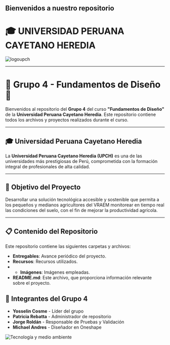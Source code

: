 ## Bienvenidos a nuestro repositorio

# 🎓 UNIVERSIDAD PERUANA CAYETANO HEREDIA

![logoupch]([ruta/o/url/de/la/imagen](https://github.com/Sawamurarebatta/GRUPO_4_FDD/blob/main/IMAGENES/logo-upch.png))

---

# 🚀 **Grupo 4 - Fundamentos de Diseño** 📐

Bienvenidos al repositorio del **Grupo 4** del curso **"Fundamentos de Diseño"** de la **Universidad Peruana Cayetano Heredia**. Este repositorio contiene todos los archivos y proyectos realizados durante el curso.

---

## 🎓 **Universidad Peruana Cayetano Heredia**
La **Universidad Peruana Cayetano Heredia (UPCH)** es una de las universidades más prestigiosas de Perú, comprometida con la formación integral de profesionales de alta calidad.

---

## 🔎 **Objetivo del Proyecto**

Desarrollar una solución tecnológica accesible y sostenible que permita a los pequeños y medianos agricultores del VRAEM monitorear en tiempo real las condiciones del suelo, con el fin de mejorar la productividad agrícola.

---

## 📋 **Contenido del Repositorio**

Este repositorio contiene las siguientes carpetas y archivos:

- **Entregables**: Avance periódico del proyecto.
- **Recursos**: Recursos utilizados.
- - **Imágenes**: Imágenes empleadas.
- **README.md**: Este archivo, que proporciona información relevante sobre el proyecto.


## 🌟 **Integrantes del Grupo 4**

- **Yosselin Cosme** - Líder del grupo
- **Patricia Rebatta** - Administrador de repositorio
- **Jorge Roldán**  - Responsable de Pruebas y Validación
- **Michael Andres** - Diseñador en Oneshape



![Tecnología y medio ambiente](https://media.giphy.com/media/10SvWCbt1ytWCc/giphy.gif)


